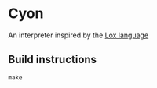 # Cyon

An interpreter inspired by the [Lox language](https://craftinginterpreters.com/the-lox-language.html)

## Build instructions
```
make
```
